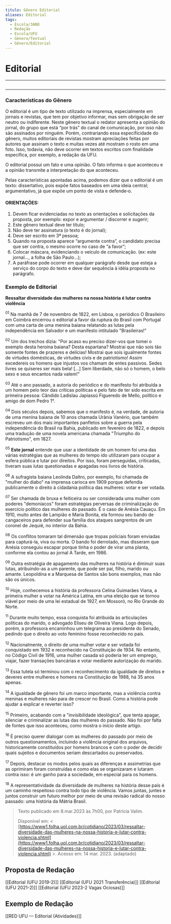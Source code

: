 ```yaml
---
titulo: Gênero Editorial
aliases: Editorial
tags:
  - Escola/3ANO
  - Redação
  - Escola/UFU
  - Gênero/Textual
  - Gênero/Editorial
---
```


# Editorial

---
```table-of-contents
```
---

### Características do Gênero

O editorial é um tipo de texto utilizado na imprensa, especialmente em jornais e revistas, que tem por objetivo informar, mas sem obrigação de ser neutro ou indiferente. Neste gênero textual o redator apresenta a opinião do jornal, do grupo que está “por trás” do canal de comunicação, por isso não são assinados por ninguém. Porém, contrariando essa especificidade do gênero, muitos editoriais de revistas mostram apreciações feitas por autores que assinam o texto e muitas vezes até mostram o rosto em uma foto. Isso, todavia, não deve ocorrer em textos escritos com finalidade específica, por exemplo, a redação da UFU.

O editorial possui um fato e uma opinião. O fato informa o que aconteceu e a opinião transmite a interpretação do que aconteceu.

Pelas características apontadas acima, podemos dizer que o editorial é um texto: dissertativo, pois expõe fatos baseados em uma ideia central; argumentativo, já que expõe um ponto de vista e defende‐o.

#### ORIENTAÇÕES:
1. Devem ficar evidenciadas no texto as orientações e solicitações da proposta, por exemplo: expor e argumentar / discorrer e sugerir;
2. Este gênero textual deve ter título;
3. Não deve ter assinatura (o texto é do jornal);
4. Deve ser escrito em 3ª pessoa;
5. Quando na proposta aparece “argumente contra”, o candidato precisa que ser contra, o mesmo ocorre no caso de “a favor”;
5. Colocar máscara, evidenciando o veículo de comunicação. (ex: este jornal..., a folha de São Paulo...);
6. A paráfrase pode ocorrer em qualquer parágrafo desde que esteja a serviço do corpo do texto e deve dar sequência à idéia proposta no parágrafo.

### Exemplo de Editorial

**Ressaltar diversidade das mulheres na nossa história é lutar contra violência**

<sup>01</sup> Na manhã de 7 de novembro de 1822, em Lisboa, o periódico O Brasileiro em Coimbra encerrou o editorial a favor da ruptura do Brasil com Portugal com uma carta de uma menina baiana relatando as lutas pela independência em Salvador e um manifesto intitulado "Brasileiras!"

<sup>02</sup> Um dos trechos dizia: "Por acaso eu preciso dizer-vos que tomei o exemplo desta heroína baiana? Desta espartana? Mostrai que não sois tão somente fontes de prazeres e delícias! Mostrai que sois igualmente fontes de virtudes domésticas, de virtudes civis e de patriotismo! Assim excedereis os homens que injustos vos chamam de entes passivos. Sedes livres se quiseres ser mais bela! […] Sem liberdade, não só o homem, o belo sexo e seus encantos nada valem!”

<sup>03</sup> Até o ano passado, a autoria do periódico e do manifesto foi atribuída a um homem pelo teor das críticas políticas e pelo fato de ter sido escrita em primeira pessoa: Cândido Ladislau Japiassú Figueredo de Mello, político e amigo de dom Pedro 1°.

<sup>04</sup> Dois séculos depois, sabemos que o manifesto é, na verdade, de autoria de uma menina baiana de 10 anos chamada Urânia Vanério, que também escreveu um dos mais importantes panfletos sobre a guerra pela independência do Brasil na Bahia, publicado em fevereiro de 1822, e depois uma tradução de uma novela americana chamada "Triumpho do Patriotismo", em 1827.

<sup>05</sup> **Este jornal** entende que usar a identidade de um homem foi uma das várias estratégias que as mulheres do tempo ido utilizaram para ocupar a esfera pública e lutar por direitos. Por isso, foram perseguidas, criticadas, tiveram suas lutas questionadas e apagadas nos livros de história.

<sup>06</sup> A sufragista baiana Leolinda Daltro, por exemplo, foi chamada de "mulher do diabo" na imprensa carioca em 1909 porque defendia publicamente o direito à cidadania política das mulheres: votar e ser votada.

<sup>07</sup> Ser chamada de bruxa e feiticeira ou ser considerada uma mulher com poderes "demoníacos" foram estratégias perversas de criminalização do exercício político das mulheres do passado. É o caso de Anésia Cauaçu. Em 1910, muito antes de Lampião e Maria Bonita, ela formou seu bando de cangaceiros para defender sua família dos ataques sangrentos de um coronel de Jequié, no interior da Bahia.

<sup>08</sup> Os conflitos tomaram tal dimensão que tropas policiais foram enviadas para capturá-la, viva ou morta. O bando foi derrotado, mas disseram que Anésia conseguiu escapar porque tinha o poder de virar uma planta, conforme ela contou ao jornal A Tarde, em 1986.

<sup>09</sup> Outra estratégia de apagamento das mulheres na história é diminuir suas lutas, atribuindo-as a um parente, que pode ser pai, filho, marido ou amante. Leopoldina e a Marquesa de Santos são bons exemplos, mas não são os únicos.

<sup>10</sup> Hoje, conhecemos a história da professora Celina Guimarães Viana, a primeira mulher a votar na América Latina, em uma eleição que se tornou viável por meio de uma lei estadual de 1927, em Mossoró, no Rio Grande do Norte.

<sup>11</sup> Durante muito tempo, essa conquista foi atribuída às articulações políticas do marido, o advogado Eliseu de Oliveira Viana. Logo depois, porém, a professora encaminhou um telegrama ao presidente do Senado, pedindo que o direito ao voto feminino fosse reconhecido no país.

<sup>12</sup> Nacionalmente, o direito de uma mulher votar e ser votada foi conquistado em 1932 e reconhecido na Constituição de 1934. No entanto, no Código Civil de 1916, uma mulher casada só poderia ter um emprego, viajar, fazer transações bancárias e votar mediante autorização do marido.

<sup>13</sup> Essa tutela só terminou com o reconhecimento da igualdade de direitos e deveres entre mulheres e homens na Constituição de 1988, há 35 anos apenas.

<sup>14</sup> A igualdade de gênero foi um marco importante, mas a violência contra meninas e mulheres não para de crescer no Brasil. Como a história pode ajudar a explicar e reverter isso?

<sup>15</sup> Primeiro, acabando com a "invisibilidade ideológica", que tenta apagar, silenciar e criminalizar as lutas das mulheres do passado. Não foi por falta de fontes que isso aconteceu, como mostra o início deste artigo.

<sup>16</sup> É preciso querer dialogar com as mulheres do passado por meio de outros questionamentos, incluindo a violência original dos arquivos, historicamente constituídos por homens brancos e com o poder de decidir quais sujeitos e documentos seriam descartados ou preservados.

<sup>17</sup> Depois, destacar os modos pelos quais as diferenças e assimetrias que as oprimiram foram construídas e como elas se organizaram e lutaram contra isso: é um ganho para a sociedade, em especial para os homens.

<sup>18</sup> A representatividade da diversidade de mulheres na história desse país é um caminho respeitoso contra todo tipo de violência. Vamos juntas, juntes e juntos construir um futuro melhor por meio de uma revisão radical do nosso passado: uma história da Mátria Brasil.

> Texto publicado em 8.mar.2023 às 7h00, por Patrícia Valim. 
>
> Disponível em: < [https://www1.folha.uol.com.br/cotidiano/2023/03/ressaltar-diversidade-das-mulheres-na-nossa-historia-e-lutar-contra-violencia.shtml](https://www1.folha.uol.com.br/cotidiano/2023/03/ressaltar-diversidade-das-mulheres-na-nossa-historia-e-lutar-contra-violencia.shtml) >. Acesso em: 14 mar. 2023. (adaptado)


<!--
```
	Um lobo não tão mau

	No dia 29 de fevereiro deste ano o Lobo Mau foi acusado pelo tribunal da floresta de ter assassinado e canibalizado uma idosa que morava sozinha em meio à mata. Este jornal se solidariza com o Lobo Mau e acredita em sua inocência.
	
```
-->

## Proposta de Redação
[[Editorial (UFU 2019-2)]]
[[Editorial (UFU 2021 Transferência)]]
[[Editorial (UFU 2021-2)]]
[[Editorial (UFU 2023-2 Vagas Ociosas)]]

## Exemplo de Redação

[[RED UFU — Editorial (Atividades)]]